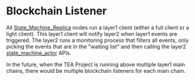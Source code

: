 # Blockchain Listener

All [State_Machine_Replica](State_Machine_Replica.md) nodes run a layer1 client (either a full client or a light client). This layer1 client will notify layer2 when layer1 events are triggered. The layer2 runs a monitoring process that filters all events, only picking the events that are in the "waiting list" and then calling the layer2 [state_machine_actor](state_machine_actor.md) APIs. 

In the future, when the TEA Project is running above multiple layer1 main chains, there would be multiple blockchain listeners for each main chain.
